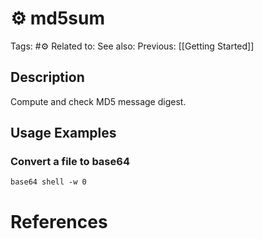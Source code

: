 # ⚙️ md5sum

Tags: #⚙️
Related to:
See also:
Previous: [[Getting Started]]

## Description

Compute and check MD5 message digest.

## Usage Examples

### Convert a file to base64

	base64 shell -w 0	

# References